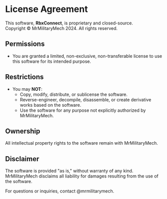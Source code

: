 # License Agreement

This software, **RbxConnect**, is proprietary and closed-source.  
Copyright © MrMilitaryMech 2024. All rights reserved.

## Permissions
- You are granted a limited, non-exclusive, non-transferable license to use this software for its intended purpose.

## Restrictions
- You may **NOT**:
  - Copy, modify, distribute, or sublicense the software.
  - Reverse-engineer, decompile, disassemble, or create derivative works based on the software.
  - Use the software for any purpose not explicitly authorized by MrMilitaryMech.

## Ownership
All intellectual property rights to the software remain with MrMilitaryMech.

## Disclaimer
The software is provided "as is," without warranty of any kind. MrMilitaryMech disclaims all liability for damages resulting from the use of the software.

For questions or inquiries, contact @mrmilitarymech.

